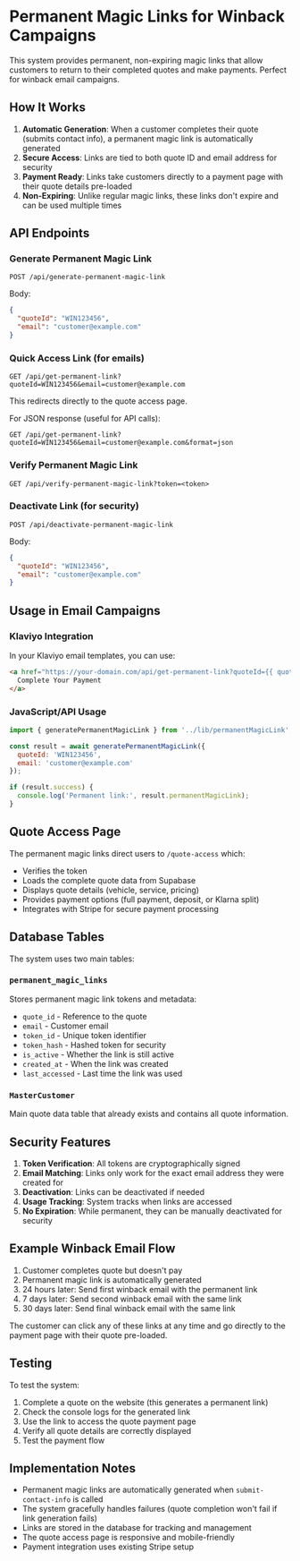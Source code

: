 # Permanent Magic Links for Winback Campaigns

This system provides permanent, non-expiring magic links that allow customers to return to their completed quotes and make payments. Perfect for winback email campaigns.

## How It Works

1. **Automatic Generation**: When a customer completes their quote (submits contact info), a permanent magic link is automatically generated
2. **Secure Access**: Links are tied to both quote ID and email address for security
3. **Payment Ready**: Links take customers directly to a payment page with their quote details pre-loaded
4. **Non-Expiring**: Unlike regular magic links, these links don't expire and can be used multiple times

## API Endpoints

### Generate Permanent Magic Link
```
POST /api/generate-permanent-magic-link
```
Body:
```json
{
  "quoteId": "WIN123456",
  "email": "customer@example.com"
}
```

### Quick Access Link (for emails)
```
GET /api/get-permanent-link?quoteId=WIN123456&email=customer@example.com
```
This redirects directly to the quote access page.

For JSON response (useful for API calls):
```
GET /api/get-permanent-link?quoteId=WIN123456&email=customer@example.com&format=json
```

### Verify Permanent Magic Link
```
GET /api/verify-permanent-magic-link?token=<token>
```

### Deactivate Link (for security)
```
POST /api/deactivate-permanent-magic-link
```
Body:
```json
{
  "quoteId": "WIN123456",
  "email": "customer@example.com"
}
```

## Usage in Email Campaigns

### Klaviyo Integration
In your Klaviyo email templates, you can use:

```html
<a href="https://your-domain.com/api/get-permanent-link?quoteId={{ quote_id }}&email={{ email }}">
  Complete Your Payment
</a>
```

### JavaScript/API Usage
```javascript
import { generatePermanentMagicLink } from '../lib/permanentMagicLink';

const result = await generatePermanentMagicLink({
  quoteId: 'WIN123456',
  email: 'customer@example.com'
});

if (result.success) {
  console.log('Permanent link:', result.permanentMagicLink);
}
```

## Quote Access Page

The permanent magic links direct users to `/quote-access` which:

- Verifies the token
- Loads the complete quote data from Supabase
- Displays quote details (vehicle, service, pricing)
- Provides payment options (full payment, deposit, or Klarna split)
- Integrates with Stripe for secure payment processing

## Database Tables

The system uses two main tables:

### `permanent_magic_links`
Stores permanent magic link tokens and metadata:
- `quote_id` - Reference to the quote
- `email` - Customer email
- `token_id` - Unique token identifier
- `token_hash` - Hashed token for security
- `is_active` - Whether the link is still active
- `created_at` - When the link was created
- `last_accessed` - Last time the link was used

### `MasterCustomer`
Main quote data table that already exists and contains all quote information.

## Security Features

1. **Token Verification**: All tokens are cryptographically signed
2. **Email Matching**: Links only work for the exact email address they were created for
3. **Deactivation**: Links can be deactivated if needed
4. **Usage Tracking**: System tracks when links are accessed
5. **No Expiration**: While permanent, they can be manually deactivated for security

## Example Winback Email Flow

1. Customer completes quote but doesn't pay
2. Permanent magic link is automatically generated
3. 24 hours later: Send first winback email with the permanent link
4. 7 days later: Send second winback email with the same link
5. 30 days later: Send final winback email with the same link

The customer can click any of these links at any time and go directly to the payment page with their quote pre-loaded.

## Testing

To test the system:

1. Complete a quote on the website (this generates a permanent link)
2. Check the console logs for the generated link
3. Use the link to access the quote payment page
4. Verify all quote details are correctly displayed
5. Test the payment flow

## Implementation Notes

- Permanent magic links are automatically generated when `submit-contact-info` is called
- The system gracefully handles failures (quote completion won't fail if link generation fails)
- Links are stored in the database for tracking and management
- The quote access page is responsive and mobile-friendly
- Payment integration uses existing Stripe setup